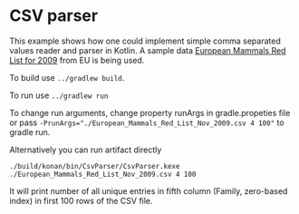 # CSV parser

 This example shows how one could implement simple comma separated values reader and parser in Kotlin.
A sample data [European Mammals Red List for 2009](https://data.europa.eu/euodp/en/data/dataset?res_format=CSV)
from EU is being used.

To build use `../gradlew build`.

To run use `../gradlew run`

To change run arguments, change property runArgs in gradle.propeties file 
or pass `-PrunArgs="./European_Mammals_Red_List_Nov_2009.csv 4 100"` to gradle run. 

Alternatively you can run artifact directly 

    ./build/konan/bin/CsvParser/CsvParser.kexe ./European_Mammals_Red_List_Nov_2009.csv 4 100

It will print number of all unique entries in fifth column
(Family, zero-based index) in first 100 rows of the CSV file.
